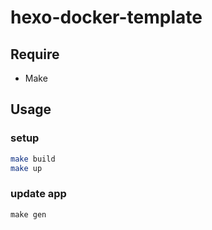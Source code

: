 # hexo-docker-template
## Require
- Make

## Usage

### setup
```sh
make build
make up
```

### update app
```
make gen
```
